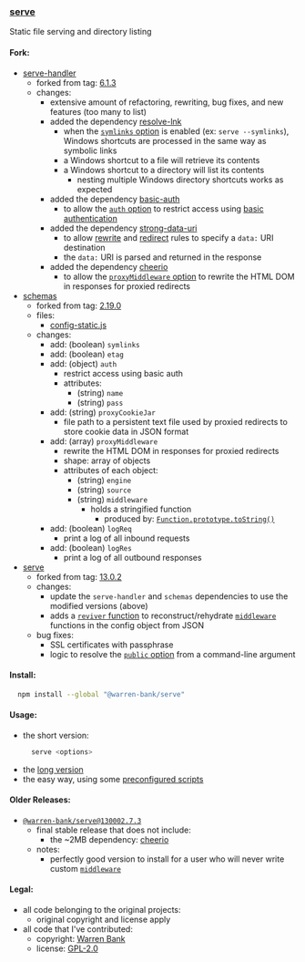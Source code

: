 ### [serve](https://github.com/warren-bank/node-serve)

Static file serving and directory listing

#### Fork:

* [serve-handler](https://github.com/vercel/serve-handler)
  - forked from tag: [6.1.3](https://github.com/vercel/serve-handler/releases/tag/6.1.3)
  - changes:
    * extensive amount of refactoring, rewriting, bug fixes, and new features (too many to list)
    * added the dependency [resolve-lnk](https://github.com/ashbeats/resolve-lnk)
      - when the [`symlinks` option](https://github.com/warren-bank/node-serve/tree/master/lib/serve-handler#symlinks-boolean) is enabled (ex: `serve --symlinks`), Windows shortcuts are processed in the same way as symbolic links
      - a Windows shortcut to a file will retrieve its contents
      - a Windows shortcut to a directory will list its contents
        * nesting multiple Windows directory shortcuts works as expected
    * added the dependency [basic-auth](https://github.com/jshttp/basic-auth)
      - to allow the [`auth` option](https://github.com/warren-bank/node-serve/tree/master/lib/serve-handler#auth-object) to restrict access using [basic authentication](https://en.wikipedia.org/wiki/Basic_access_authentication)
    * added the dependency [strong-data-uri](https://github.com/strongloop/strong-data-uri)
      - to allow [rewrite](https://github.com/warren-bank/node-serve/tree/master/lib/serve-handler#rewrites-array) and [redirect](https://github.com/warren-bank/node-serve/tree/master/lib/serve-handler#redirects-array) rules to specify a `data:` URI destination
      - the `data:` URI is parsed and returned in the response
    * added the dependency [cheerio](https://github.com/cheeriojs/cheerio)
      - to allow the [`proxyMiddleware` option](https://github.com/warren-bank/node-serve/tree/master/lib/serve-handler#proxymiddleware-array) to rewrite the HTML DOM in responses for proxied redirects
* [schemas](https://github.com/vercel/schemas)
  - forked from tag: [2.19.0](https://github.com/vercel/schemas/releases/tag/2.19.0)
  - files:
    * [config-static.js](https://github.com/vercel/schemas/blob/2.19.0/deployment/config-static.js)
  - changes:
    * add: (boolean) `symlinks`
    * add: (boolean) `etag`
    * add: (object)  `auth`
      - restrict access using basic auth
      - attributes:
        * (string) `name`
        * (string) `pass`
    * add: (string) `proxyCookieJar`
      - file path to a persistent text file used by proxied redirects to store cookie data in JSON format
    * add: (array) `proxyMiddleware`
      - rewrite the HTML DOM in responses for proxied redirects
      - shape: array of objects
      - attributes of each object:
        * (string) `engine`
        * (string) `source`
        * (string) `middleware`
          - holds a stringified function
            * produced by: [`Function.prototype.toString()`](https://developer.mozilla.org/en-US/docs/Web/JavaScript/Reference/Global_Objects/Function/toString)
    * add: (boolean) `logReq`
      - print a log of all inbound requests
    * add: (boolean) `logRes`
      - print a log of all outbound responses
* [serve](https://github.com/vercel/serve)
  - forked from tag: [13.0.2](https://github.com/vercel/serve/releases/tag/13.0.2)
  - changes:
    * update the `serve-handler` and `schemas` dependencies to use the modified versions (above)
    * adds a [`reviver` function](https://developer.mozilla.org/en-US/docs/Web/JavaScript/Reference/Global_Objects/JSON/parse#using_the_reviver_parameter) to reconstruct/rehydrate [`middleware`](https://github.com/warren-bank/node-serve/tree/master/lib/serve-handler#proxymiddleware-array) functions in the config object from JSON
  - bug fixes:
    * SSL certificates with passphrase
    * logic to resolve the [`public` option](https://github.com/warren-bank/node-serve/tree/master/lib/serve-handler#public-string) from a command-line argument

#### Install:

```bash
  npm install --global "@warren-bank/serve"
```

#### Usage:

* the short version:
  ```bash
    serve <options>
  ```
* the [long version](./lib/serve/README.md#usage)
* the easy way, using some [preconfigured scripts](https://github.com/warren-bank/node-serve/tree/master/.etc/bin)

#### Older Releases:

* [`@warren-bank/serve@130002.7.3`](https://github.com/warren-bank/node-serve/tree/130002.7.3)
  - final stable release that does not include:
    * the ~2MB dependency: [cheerio](https://github.com/cheeriojs/cheerio)
  - notes:
    * perfectly good version to install for a user who will never write custom [`middleware`](https://github.com/warren-bank/node-serve/tree/master/lib/serve-handler#proxymiddleware-array)

#### Legal:

* all code belonging to the original projects:
  - original copyright and license apply
* all code that I've contributed:
  - copyright: [Warren Bank](https://github.com/warren-bank)
  - license: [GPL-2.0](https://www.gnu.org/licenses/old-licenses/gpl-2.0.txt)
